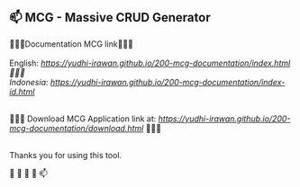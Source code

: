 <h2>📫 MCG - Massive CRUD Generator</h2>


 
 💞️💞️💞️<span class="font-weight-bold">Documentation MCG link</span>💞️💞️💞️
<br>
<br><span class="font-weight-bold">English: </span>
<i>	
<a href="https://yudhi-irawan.github.io/200-mcg-documentation/index.html">https://yudhi-irawan.github.io/200-mcg-documentation/index.html</a>
<br>🌱🌱🌱<br>
<span class="font-weight-bold">Indonesia: </span>
<a href="https://yudhi-irawan.github.io/200-mcg-documentation/index-id.html">https://yudhi-irawan.github.io/200-mcg-documentation/index-id.html</a>
</i>
<br><br>

💞️💞️💞️ <span class="font-weight-bold">Download</span> MCG Application link at:
<i>	
<a href="https://yudhi-irawan.github.io/200-mcg-documentation/download.html">https://yudhi-irawan.github.io/200-mcg-documentation/download.html</a>
</i>💞️💞️💞️
<br><br>
 
 
 Thanks you for using this tool. 

 👋 👀 🌱 💞️ 📫
